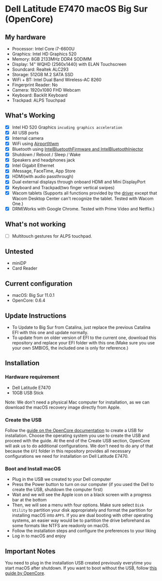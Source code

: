 # Dell Latitude E7470 macOS Big Sur (OpenCore)

## My hardware

* Processor: Intel Core i7-6600U
* Graphics: Intel HD Graphics 520
* Memory: 8GB 2133MHz DDR4 SODIMM
* Display: 14" WQHD (2560x1440) with ELAN Touchscreen
* Soundcard: Realtek ALC293
* Storage: 512GB M.2 SATA SSD
* WiFi + BT: Intel Dual Band Wireless-AC 8260
* Fingerprint Reader: No
* Camera: 1920x1080 FHD Webcam
* Keyboard: Backlit Keyboard
* Trackpad: ALPS Touchpad

## What's Working

- [x] Intel HD 520 Graphics `incuding graphics acceleration`
- [x] All USB ports
- [x] Internal camera
- [x] WiFi using [AirportItlwm](https://github.com/OpenIntelWireless/itlwm)
- [x] Bluetooth using [IntelBluetoothFirmware and IntelBluetoothInjector](https://github.com/OpenIntelWireless/IntelBluetoothFirmware)
- [x] Shutdown / Reboot / Sleep / Wake
- [x] Speakers and headphones jack
- [x] Intel Gigabit Ethernet
- [x] iMessage, FaceTime, App Store
- [x] HDMI(with audio passthrough)
- [x] Dual external displays through onboard HDMI and Mini DisplayPort
- [x] Keyboard and Trackpad(two finger vertical swipes)
- [x] Wacom tablets (Supports all functions provided by the [driver](https://www.wacom.com/en-us/support/product-support/drivers) except that Wacom Desktop Center can't recognize the tablet. Tested with Wacom One.)
- [x] DRM(Works with Google Chrome. Tested with Prime Video and Netflix.)

## What's not working

- [ ] Multitouch gestures for ALPS touchpad.

## Untested

* miniDP
* Card Reader

## Current configuration

* macOS: Big Sur 11.0.1
* OpenCore: 0.6.4

## Update Instructions

* To Update to Big Sur from Catalina, just replace the previous Catalina EFI with this one and update normally.
* To update from on older version of EFI to the current one, download this repository and replace your EFI folder with this one.(Make sure you use your own SMBIOS, the included one is only for reference.)

## Installation

### Hardware requirement

* Dell Latitude E7470
* 10GB USB Stick

Note: We don't need a physical Mac computer for installation, as we can download the macOS recovery image directly from Apple.

### Create the USB

Follow the [guide on the OpenCore documentation](https://dortania.github.io/OpenCore-Install-Guide/installer-guide/) to create a USB for installation. Choose the operating system you use to create the USB and proceed with the guide. At the end of the Create USB section, OpenCore will ask us to do additional configurations. We don't need to do any of that because the `EFI` folder in this repository provides all necessary configurations we need for installation on Dell Latitude E7470.

### Boot and Install macOS

* Plug in the USB we created to your Dell computer
* Press the Power button to turn on our computer (if you used the Dell to create the USB, shutdown the computer first)
* Wait and we will see the Apple icon on a black screen with a progress bar at the bottom
* Then, we will see a menu with four options. Make sure select `Disk Utility` to partition your disk appropriately and format the partition for installing macOS into `APFS`. If you are dual booting with other operating systems, an easier way would be to partition the drive beforehand as some formats like NTFS are readonly on macOS.
* Follow the installation steps and configure the preferences to your liking
* Log in to macOS and enjoy

## Important Notes

You need to plug in the installation USB created previously everytime you start macOS after shutdown. If you want to boot without the USB, follow [this guide by OpenCore](https://dortania.github.io/OpenCore-Post-Install/universal/oc2hdd.html#grabbing-opencore-off-the-usb).
